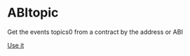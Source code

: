 # ABItopic

Get the events topics0 from a contract by the address or ABI

[Use it](https://abitopic-zuocldyuzb.now.sh)
